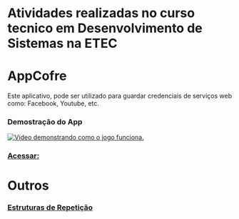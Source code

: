# Atividades realizadas no curso tecnico em Desenvolvimento de Sistemas na ETEC

# AppCofre
<p>Este aplicativo, pode ser utilizado para guardar credenciais de serviços web como: Facebook, Youtube, etc.</p>

### Demostração do App
[![Video demonstrando como o jogo funciona.](http://img.youtube.com/vi/JQyv5p6dQ7g/0.jpg)](http://www.youtube.com/watch?v=JQyv5p6dQ7g "")

### [Acessar:](https://github.com/patrikrufino/Desafios-ETEC-DS/tree/main/AppCofre)

# Outros
### [Estruturas de Repetição](https://github.com/patrikrufino/Desafios-ETEC-DS/tree/main/Estruturas-de-Repeti%C3%A7%C3%A3o-em-Java)
